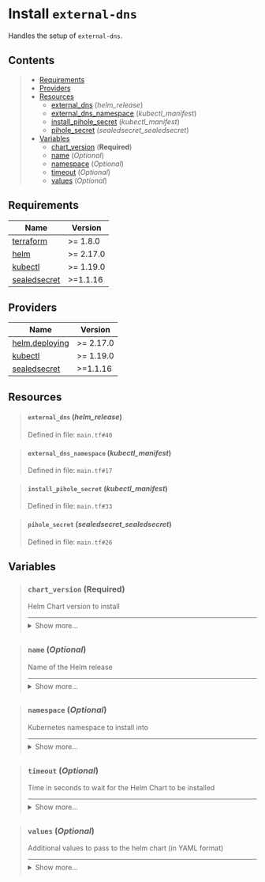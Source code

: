 # Install `external-dns`

Handles the setup of `external-dns`.
## Contents

<blockquote>

- [Requirements](#requirements)
- [Providers](#providers)
- [Resources](#resources)
  - [external_dns](#external_dns-helm_release) (*helm_release*)
  - [external_dns_namespace](#external_dns_namespace-kubectl_manifest) (*kubectl_manifest*)
  - [install_pihole_secret](#install_pihole_secret-kubectl_manifest) (*kubectl_manifest*)
  - [pihole_secret](#pihole_secret-sealedsecret_sealedsecret) (*sealedsecret_sealedsecret*)
- [Variables](#variables)
  - [chart_version](#chart_version-required) (**Required**)
  - [name](#name-optional) (*Optional*)
  - [namespace](#namespace-optional) (*Optional*)
  - [timeout](#timeout-optional) (*Optional*)
  - [values](#values-optional) (*Optional*)</blockquote>

## Requirements

| Name | Version |
|------|---------|
| <a name="requirement_terraform"></a> [terraform](#requirement\_terraform) | >= 1.8.0 |
| <a name="requirement_helm"></a> [helm](#requirement\_helm) | >= 2.17.0 |
| <a name="requirement_kubectl"></a> [kubectl](#requirement\_kubectl) | >= 1.19.0 |
| <a name="requirement_sealedsecret"></a> [sealedsecret](#requirement\_sealedsecret) | >=1.1.16 |
## Providers

| Name | Version |
|------|---------|
| <a name="provider_helm.deploying"></a> [helm.deploying](#provider\_helm.deploying) | >= 2.17.0 |
| <a name="provider_kubectl"></a> [kubectl](#provider\_kubectl) | >= 1.19.0 |
| <a name="provider_sealedsecret"></a> [sealedsecret](#provider\_sealedsecret) | >=1.1.16 |


## Resources
<blockquote>

#### `external_dns` (_helm_release_)
Defined in file: `main.tf#40`
</blockquote>
<blockquote>

#### `external_dns_namespace` (_kubectl_manifest_)
Defined in file: `main.tf#17`
</blockquote>
<blockquote>

#### `install_pihole_secret` (_kubectl_manifest_)
Defined in file: `main.tf#33`
</blockquote>
<blockquote>

#### `pihole_secret` (_sealedsecret_sealedsecret_)
Defined in file: `main.tf#26`
</blockquote>

## Variables
<blockquote>

### `chart_version` (**Required**)
Helm Chart version to install

<details style="border-top-color: inherit; border-top-width: 0.1em; border-top-style: solid; padding-top: 0.5em; padding-bottom: 0.5em;">
  <summary>Show more...</summary>

  **Type**:
  ```hcl
  string
  ```
  Defined in file: `variables.tf#1`

</details>
</blockquote>
<blockquote>

### `name` (*Optional*)
Name of the Helm release

<details style="border-top-color: inherit; border-top-width: 0.1em; border-top-style: solid; padding-top: 0.5em; padding-bottom: 0.5em;">
  <summary>Show more...</summary>

  **Type**:
  ```hcl
  string
  ```
  **Default**:
  ```json
  "external-dns-release"
  ```
  Defined in file: `variables.tf#6`

</details>
</blockquote>
<blockquote>

### `namespace` (*Optional*)
Kubernetes namespace to install into

<details style="border-top-color: inherit; border-top-width: 0.1em; border-top-style: solid; padding-top: 0.5em; padding-bottom: 0.5em;">
  <summary>Show more...</summary>

  **Type**:
  ```hcl
  string
  ```
  **Default**:
  ```json
  "external-dns"
  ```
  Defined in file: `variables.tf#13`

</details>
</blockquote>
<blockquote>

### `timeout` (*Optional*)
Time in seconds to wait for the Helm Chart to be installed

<details style="border-top-color: inherit; border-top-width: 0.1em; border-top-style: solid; padding-top: 0.5em; padding-bottom: 0.5em;">
  <summary>Show more...</summary>

  **Type**:
  ```hcl
  number
  ```
  **Default**:
  ```json
  120
  ```
  Defined in file: `variables.tf#20`

</details>
</blockquote>
<blockquote>

### `values` (*Optional*)
Additional values to pass to the helm chart (in YAML format)

<details style="border-top-color: inherit; border-top-width: 0.1em; border-top-style: solid; padding-top: 0.5em; padding-bottom: 0.5em;">
  <summary>Show more...</summary>

  **Type**:
  ```hcl
  string
  ```
  **Default**:
  ```json
  ""
  ```
  Defined in file: `variables.tf#27`

</details>
</blockquote>
